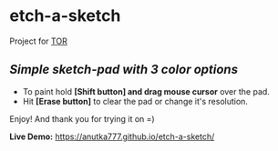 # etch-a-sketch

Project for [TOR](https://theodinproject.com/)

## *Simple sketch-pad with 3 color options*

* To paint hold **[Shift button] and drag mouse cursor** over the pad.
* Hit **[Erase button]** to clear the pad or change it's resolution.

Enjoy! And thank you for trying it on =)

**Live Demo:** https://anutka777.github.io/etch-a-sketch/
